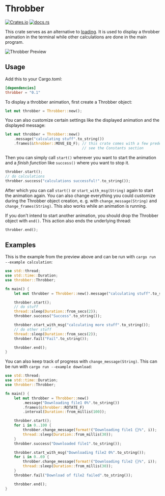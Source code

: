 # Throbber

[![Crates.io](https://img.shields.io/crates/v/throbber?style=flat-square)](https://crates.io/crates/throbber)
[![docs.rs](https://img.shields.io/docsrs/throbber?style=flat-square)](https://docs.rs/throbber)

This crate serves as an alternative to [loading](https://crates.io/crates/loading). It is used to display a throbber animation in the terminal while other calculations are done in the main program.

![Throbber Preview](https://user-images.githubusercontent.com/56131826/109326392-68c28b00-7857-11eb-8e8d-dd576c868e7f.gif "Throbber Preview")

## Usage

Add this to your Cargo.toml:

```toml
[dependencies]
throbber = "0.1"
```

To display a throbber animation, first create a Throbber object:

```rust
let mut throbber = Throbber::new();
```

You can also customize certain settings like the displayed animation and the displayed message:

```rust
let mut throbber = Throbber::new()
    .message("calculating stuff".to_string())
    .frames(&throbber::MOVE_EQ_F); // this crate comes with a few predefined animations
                                   // see the Constants section
```

Then you can simply call `start()` wherever you want to start the animation and a *finish function* like `success()` where you want to stop it.

```rust
throbber.start();
// do calculations
throbber.success("calculations successful!".to_string());
```

After which you can call `start()` or `start_with_msg(String)` again to start the animation again.
You can also change everything you could customize during the Throbber object creation, e. g. with `change_message(String)` and `change_frames(String)`. This also works while an animation is running.

If you don't intend to start another animation, you should drop the Throbber object with `end()`. This action also ends the underlying thread:

```rust
throbber.end();
```

## Examples

This is the example from the preview above and can be run with `cargo run --example calculation`:

```rust
use std::thread;
use std::time::Duration;
use throbber::Throbber;

fn main() {
    let mut throbber = Throbber::new().message("calculating stuff".to_string());

    throbber.start();
    // do stuff
    thread::sleep(Duration::from_secs(2));
    throbber.success("Success".to_string());

    throbber.start_with_msg("calculating more stuff".to_string());
    // do other stuff
    thread::sleep(Duration::from_secs(2));
    throbber.fail("Fail".to_string());

    throbber.end();
}
```

You can also keep track of progress with `change_message(String)`. This can be run with `cargo run --example download`:

```rust
use std::thread;
use std::time::Duration;
use throbber::Throbber;

fn main() {
    let mut throbber = Throbber::new()
        .message("Downloading file1 0%".to_string())
        .frames(&throbber::ROTATE_F)
        .interval(Duration::from_millis(100));

    throbber.start();
    for i in 0..100 {
        throbber.change_message(format!("Downloading file1 {}%", i));
        thread::sleep(Duration::from_millis(30));
    }
    throbber.success("Downloaded file1".to_string());

    throbber.start_with_msg("Downloading file2 0%".to_string());
    for i in 0..69 {
        throbber.change_message(format!("Downloading file2 {}%", i));
        thread::sleep(Duration::from_millis(30));
    }
    throbber.fail("Download of file2 failed".to_string());

    throbber.end();
}
```
